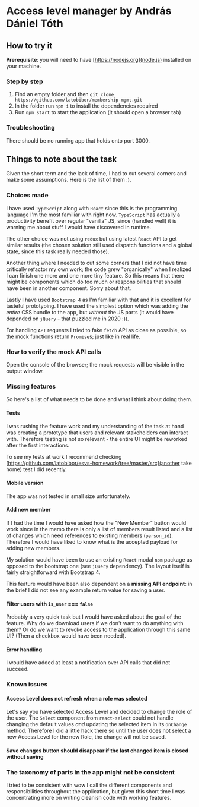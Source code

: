 # Access level manager by András Dániel Tóth

## How to try it
**Prerequisite**: you will need to have [https://nodejs.org](node.js) installed on your machine.

### Step by step
1. Find an empty folder and then `git clone https://github.com/latobibor/membership-mgmt.git`
1. In the folder run `npm i` to install the dependencies required
1. Run `npm start` to start the application (it should open a browser tab)

### Troubleshooting
There should be no running app that holds onto port 3000.

## Things to note about the task
Given the short term and the lack of time, I had to cut several corners and make some assumptions. Here is the list of them :).

### Choices made
I have used `TypeScript` along with `React` since this is the programming language I'm the most familiar with right now. `TypeScript` has actually a productivity benefit over regular "vanilla" JS, since (handled well) it is warning me about stuff I would have discovered in runtime.

The other choice was not using `redux` but using latest `React` API to get similar results (the chosen solution still used dispatch functions
and a global state, since this task really needed those).

Another thing where I needed to cut some corners that I did not have time critically refactor my own work; the code grew "organically" when I realized I can finish one more and one more tiny feature. So this means that there might be components which do too much or responsibilities that should have been in another component. Sorry about that.

Lastly I have used `Bootstrap 4` as I'm familiar with that and it is excellent for tasteful prototyping. I have used the simplest option which was adding the _entire_ CSS bundle to the app, but _without_ the JS parts (it would have depended on `jQuery` - that puzzled me in 2020 :)).

For handling `API` requests I tried to fake `fetch` API as close as possible, so the mock functions return `Promise`s; just like in real life.

### How to verify the mock API calls
Open the console of the browser; the mock requests will be visible in the output window.

### Missing features
So here's a list of what needs to be done and what I think about doing them.

#### Tests
I was rushing the feature work and my understanding of the task at hand was creating a prototype that users and relevant stakeholders can interact with. Therefore testing is not so relevant - the entire UI might be reworked after the first interactions. 

To see my tests at work I recommend checking [https://github.com/latobibor/esys-homework/tree/master/src](another take home) test I did recently.

#### Mobile version
The app was not tested in small size unfortunately.

#### Add new member
If I had the time I would have asked how the "New Member" button would work since in the memo there is only a list of members result listed 
and a list of changes which need references to existing members (`person_id`). Therefore I would have liked to know what is the accepted payload for adding new members.

My solution would have been to use an existing `React` modal `npm` package as opposed to the bootstrap one (see `jQuery` dependency). The layout itself is fairly straightforward with Bootstrap 4.

This feature would have been also dependent on a **missing API endpoint**: in the brief I did not see any example return value for saving a user.

#### Filter users with `is_user` === `false`
Probably a very quick task but I would have asked about the goal of the feature. Why do we download users if we don't want to do anything with them? Or do we want to revoke access to the application through this same UI? (Then a checkbox would have been needed).

#### Error handling
I would have added at least a notification over API calls that did not succeed.

### Known issues
#### Access Level does not refresh when a role was selected
Let's say you have selected Access Level and decided to change the role of the user. The `Select` component from `react-select` could not handle
changing the default values _and_ updating the selected item in its `onChange` method. Therefore I did a little hack there so until the user
does not select a new Access Level for the new Role, the change will not be saved.

#### Save changes button should disappear if the last changed item is closed without saving

### The taxonomy of parts in the app might not be consistent
I tried to be consistent with wow I call the different components and responsibilities throughout the application, but given this short time I was concentrating more on writing cleanish code with working features.
